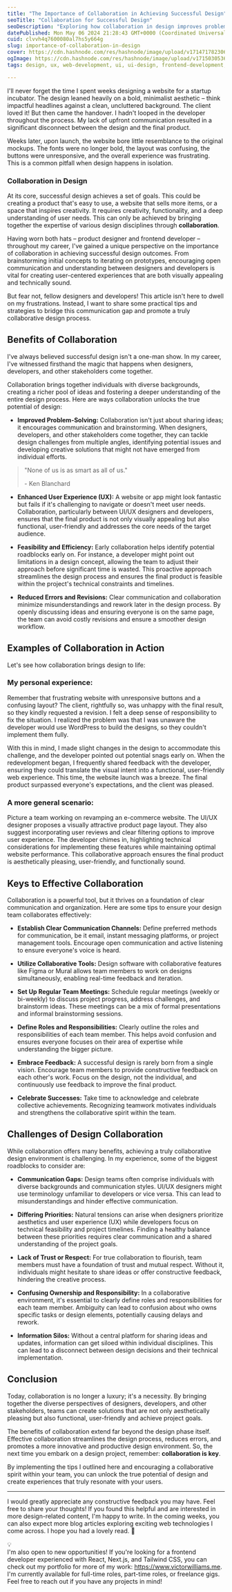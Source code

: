 ```yaml
---
title: "The Importance of Collaboration in Achieving Successful Design"
seoTitle: "Collaboration for Successful Design"
seoDescription: "Exploring how collaboration in design improves problem-solving, and enhances user experience."
datePublished: Mon May 06 2024 21:28:43 GMT+0000 (Coordinated Universal Time)
cuid: clvvh4q7600080al7hs5y664g
slug: importance-of-collaboration-in-design
cover: https://cdn.hashnode.com/res/hashnode/image/upload/v1714717823068/29ffe913-de1f-4f05-9414-0051eff483f2.jpeg
ogImage: https://cdn.hashnode.com/res/hashnode/image/upload/v1715030536579/b936850a-c7d7-4651-a273-6245bcf94575.jpeg
tags: design, ux, web-development, ui, ui-design, frontend-development, collaboration, communication, design-thinking

---
```


I'll never forget the time I spent weeks designing a website for a startup incubator. The design leaned heavily on a bold, minimalist aesthetic – think impactful headlines against a clean, uncluttered background. The client loved it! But then came the handover. I hadn't looped in the developer throughout the process. My lack of upfront communication resulted in a significant disconnect between the design and the final product. 

Weeks later, upon launch, the website bore little resemblance to the original mockups. The fonts were no longer bold, the layout was confusing, the buttons were unresponsive, and the overall experience was frustrating. This is a common pitfall when design happens in isolation. 

### Collaboration in Design

At its core, successful design achieves a set of goals. This could be creating a product that's easy to use, a website that sells more items, or a space that inspires creativity. It requires creativity, functionality, and a deep understanding of user needs. This can only be achieved by bringing together the expertise of various design disciplines through **collaboration**.

Having worn both hats – product designer and frontend developer – throughout my career, I've gained a unique perspective on the importance of collaboration in achieving successful design outcomes. From brainstorming initial concepts to iterating on prototypes, encouraging open communication and understanding between designers and developers is vital for creating user-centered experiences that are both visually appealing and technically sound.

But fear not, fellow designers and developers! This article isn't here to dwell on my frustrations. Instead, I want to share some practical tips and strategies to bridge this communication gap and promote a truly collaborative design process.

## **Benefits of Collaboration**

I've always believed successful design isn't a one-man show. In my career, I've witnessed firsthand the magic that happens when designers, developers, and other stakeholders come together. 

Collaboration brings together individuals with diverse backgrounds, creating a richer pool of ideas and fostering a deeper understanding of the entire design process. Here are ways collaboration unlocks the true potential of design:

* **Improved Problem-Solving:** Collaboration isn't just about sharing ideas; it encourages communication and brainstorming. When designers, developers, and other stakeholders come together, they can tackle design challenges from multiple angles, identifying potential issues and developing creative solutions that might not have emerged from individual efforts.
    

> "None of us is as smart as all of us."
> 
> \- Ken Blanchard

* **Enhanced User Experience (UX):** A website or app might look fantastic but fails if it's challenging to navigate or doesn't meet user needs. Collaboration, particularly between UI/UX designers and developers, ensures that the final product is not only visually appealing but also functional, user-friendly and addresses the core needs of the target audience.
    
* **Feasibility and Efficiency:** Early collaboration helps identify potential roadblocks early on. For instance, a developer might point out limitations in a design concept, allowing the team to adjust their approach before significant time is wasted. This proactive approach streamlines the design process and ensures the final product is feasible within the project's technical constraints and timelines.
    
* **Reduced Errors and Revisions:** Clear communication and collaboration minimize misunderstandings and rework later in the design process. By openly discussing ideas and ensuring everyone is on the same page, the team can avoid costly revisions and ensure a smoother design workflow.
    

## **Examples of Collaboration in Action**

Let's see how collaboration brings design to life:

### **My personal experience:**

Remember that frustrating website with unresponsive buttons and a confusing layout? The client, rightfully so, was unhappy with the final result, so they kindly requested a revision. I felt a deep sense of responsibility to fix the situation. I realized the problem was that I was unaware the developer would use WordPress to build the designs, so they couldn't implement them fully.

With this in mind, I made slight changes in the design to accommodate this challenge, and the developer pointed out potential snags early on. When the redevelopment began, I frequently shared feedback with the developer, ensuring they could translate the visual intent into a functional, user-friendly web experience. This time, the website launch was a breeze. The final product surpassed everyone's expectations, and the client was pleased.

### **A more general scenario:**

Picture a team working on revamping an e-commerce website. The UI/UX designer proposes a visually attractive product page layout. They also suggest incorporating user reviews and clear filtering options to improve user experience. The developer chimes in, highlighting technical considerations for implementing these features while maintaining optimal website performance. This collaborative approach ensures the final product is aesthetically pleasing, user-friendly, and functionally sound.

## **Keys to Effective Collaboration**

Collaboration is a powerful tool, but it thrives on a foundation of clear communication and organization. Here are some tips to ensure your design team collaborates effectively:

* **Establish Clear Communication Channels:** Define preferred methods for communication, be it email, instant messaging platforms, or project management tools. Encourage open communication and active listening to ensure everyone's voice is heard.
    
* **Utilize Collaborative Tools:** Design software with collaborative features like Figma or Mural allows team members to work on designs simultaneously, enabling real-time feedback and iteration.
    
* **Set Up Regular Team Meetings:** Schedule regular meetings (weekly or bi-weekly) to discuss project progress, address challenges, and brainstorm ideas. These meetings can be a mix of formal presentations and informal brainstorming sessions.
    
* **Define Roles and Responsibilities:** Clearly outline the roles and responsibilities of each team member. This helps avoid confusion and ensures everyone focuses on their area of expertise while understanding the bigger picture.
    
* **Embrace Feedback:** A successful design is rarely born from a single vision. Encourage team members to provide constructive feedback on each other's work. Focus on the design, not the individual, and continuously use feedback to improve the final product.
    
* **Celebrate Successes:** Take time to acknowledge and celebrate collective achievements. Recognizing teamwork motivates individuals and strengthens the collaborative spirit within the team.
    

## Challenges of Design Collaboration

While collaboration offers many benefits, achieving a truly collaborative design environment is challenging. In my experience, some of the biggest roadblocks to consider are:

* **Communication Gaps:** Design teams often comprise individuals with diverse backgrounds and communication styles. UI/UX designers might use terminology unfamiliar to developers or vice versa. This can lead to misunderstandings and hinder effective communication.
    
* **Differing Priorities:** Natural tensions can arise when designers prioritize aesthetics and user experience (UX) while developers focus on technical feasibility and project timelines. Finding a healthy balance between these priorities requires clear communication and a shared understanding of the project goals.
    
* **Lack of Trust or Respect:** For true collaboration to flourish, team members must have a foundation of trust and mutual respect. Without it, individuals might hesitate to share ideas or offer constructive feedback, hindering the creative process.
    
* **Confusing Ownership and Responsibility:** In a collaborative environment, it's essential to clearly define roles and responsibilities for each team member. Ambiguity can lead to confusion about who owns specific tasks or design elements, potentially causing delays and rework.
    
* **Information Silos:** Without a central platform for sharing ideas and updates, information can get siloed within individual disciplines. This can lead to a disconnect between design decisions and their technical implementation.
    

## **Conclusion**

Today, collaboration is no longer a luxury; it's a necessity. By bringing together the diverse perspectives of designers, developers, and other stakeholders, teams can create solutions that are not only aesthetically pleasing but also functional, user-friendly and achieve project goals.

The benefits of collaboration extend far beyond the design phase itself. Effective collaboration streamlines the design process, reduces errors, and promotes a more innovative and productive design environment. So, the next time you embark on a design project, remember: **collaboration is key**.

By implementing the tips I outlined here and encouraging a collaborative spirit within your team, you can unlock the true potential of design and create experiences that truly resonate with your users.

---

I would greatly appreciate any constructive feedback you may have. Feel free to share your thoughts! If you found this helpful and are interested in more design-related content, I'm happy to write. In the coming weeks, you can also expect more blog articles exploring exciting web technologies I come across. I hope you had a lovely read. 🤍

<div data-node-type="callout">
<div data-node-type="callout-emoji">💡</div>
<div data-node-type="callout-text">I'm also open to new opportunities! If you're looking for a frontend developer experienced with React, Next.js, and Tailwind CSS, you can check out my portfolio for more of my work: <a target="_blank" rel="noopener noreferrer nofollow" href="https://www.victorwilliams.me/" style="pointer-events: none">https://www.victorwilliams.me</a>. I'm currently available for full-time roles, part-time roles, or freelance gigs. Feel free to reach out if you have any projects in mind!</div>
</div>